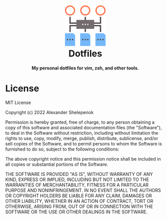 <h1 align="center">
    <img alt="dotfiles" title="dotfiles" src="https://github.com/alxshelepenok/dotfiles/blob/main/documents/images/logo.svg" width="128"> </br>
    Dotfiles
</h1>

<h4 align="center">
  My personal dotfiles for vim, zsh, and other tools.
</h4>

# License

MIT License

Copyright (c) 2022 Alexander Shelepenok

Permission is hereby granted, free of charge, to any person obtaining a copy
of this software and associated documentation files (the "Software"), to deal
in the Software without restriction, including without limitation the rights
to use, copy, modify, merge, publish, distribute, sublicense, and/or sell
copies of the Software, and to permit persons to whom the Software is
furnished to do so, subject to the following conditions:

The above copyright notice and this permission notice shall be included in all
copies or substantial portions of the Software.

THE SOFTWARE IS PROVIDED "AS IS", WITHOUT WARRANTY OF ANY KIND, EXPRESS OR
IMPLIED, INCLUDING BUT NOT LIMITED TO THE WARRANTIES OF MERCHANTABILITY,
FITNESS FOR A PARTICULAR PURPOSE AND NONINFRINGEMENT. IN NO EVENT SHALL THE
AUTHORS OR COPYRIGHT HOLDERS BE LIABLE FOR ANY CLAIM, DAMAGES OR OTHER
LIABILITY, WHETHER IN AN ACTION OF CONTRACT, TORT OR OTHERWISE, ARISING FROM,
OUT OF OR IN CONNECTION WITH THE SOFTWARE OR THE USE OR OTHER DEALINGS IN THE
SOFTWARE.
